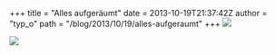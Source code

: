 +++
title = "Alles aufgeräumt"
date = 2013-10-19T21:37:42Z
author = "typ_o"
path = "/blog/2013/10/19/alles-aufgeraumt"
+++
![](https://flipdot.org/blog/uploads/aufgeraeumt.jpg)

![](https://flipdot.org/blog/uploads/aufgeraeumt2.jpg)
